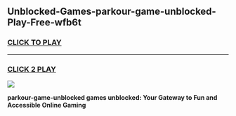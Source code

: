 
## Unblocked-Games-parkour-game-unblocked-Play-Free-wfb6t
<h3>
<a href="https://premium76.site?title=parkour-game-unblocked&ref=22A">CLICK TO PLAY</a></h3>
<hr>

<h3>
<a href="https://premium76.site?title=parkour-game-unblocked&ref=22A">CLICK 2 PLAY</a>
  
</h3>

<a href="https://premium76.site?title=parkour-game-unblocked&ref=22A"><img src="https://clearcache.store/games.png"></a>


**parkour-game-unblocked games unblocked: Your Gateway to Fun and Accessible Online Gaming**
